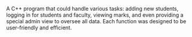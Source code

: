 A C++ program that could handle various tasks: adding new students, logging in for students and faculty, viewing marks, and even providing a special admin view to oversee all data. Each function was designed to be user-friendly and efficient.
